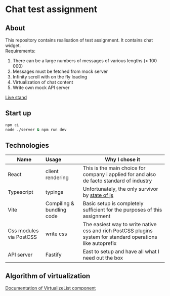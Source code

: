 # Chat test assignment
## About
This repository contains realisation of test assignment. It contains chat widget.  
Requirements:
1. There can be a large numbers of messages of various lengths (> 100 000)
2. Messages must be fetched from mock server
3. Infinity scroll with on the fly loading
4. Virtualization of chat content
5. Write own mock API server 

[Live stand](http://51.250.93.153/)

## Start up
```bash
npm ci
node ./server & npm run dev
```

## Technologies
| Name                    | Usage                     | Why I chose it                                                                                                      |
|-------------------------|:--------------------------|---------------------------------------------------------------------------------------------------------------------|
| React                   | client rendering          | This is the main choice for company i applied for and also de facto standard of industry                            |
| Typescript              | typings                   | Unfortunately, the only survivor by [state of js](https://2022.stateofjs.com/en-US/other-tools/#javascript_flavors) |
| Vite                    | Compiling & bundling code | Basic setup is completely sufficient for the purposes of this assignment                                            |
| Css modules via PostCSS | write css                 | The easiest way to write native css and rich PostCSS plugins system for standard operations like autoprefix         |
| API server              | Fastify                   | East to setup and have all what I need out the box                                                                  |


## Algorithm of virtualization
[Documentation of VirtualizeList component](./src/components/VirtualizeList/docs.md)